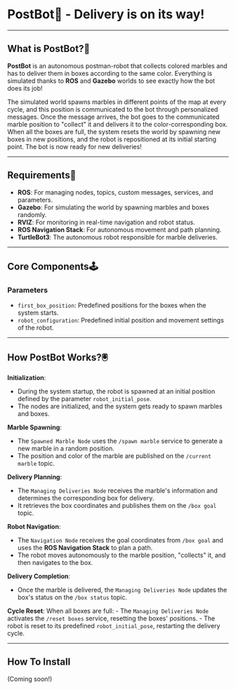 # PostBot🤖 - Delivery is on its way!

---

## What is PostBot?🤖

**PostBot** is an autonomous postman-robot that collects colored marbles and has to deliver them in boxes according to the same color. Everything is simulated thanks to **ROS** and **Gazebo** worlds to see exactly how the bot does its job!

The simulated world spawns marbles in different points of the map at every cycle, and this position is communicated to the bot through personalized messages. Once the message arrives, the bot goes to the communicated marble position to "collect" it and delivers it to the color-corresponding box. When all the boxes are full, the system resets the world by spawning new boxes in new positions, and the robot is repositioned at its initial starting point. The bot is now ready for new deliveries!

---

## Requirements👾

- **ROS**: For managing nodes, topics, custom messages, services, and parameters.
- **Gazebo**: For simulating the world by spawning marbles and boxes randomly.
- **RVIZ**: For monitoring in real-time navigation and robot status.
- **ROS Navigation Stack**: For autonomous movement and path planning.
- **TurtleBot3**: The autonomous robot responsible for marble deliveries.

---

## Core Components🕹️

### Parameters
- `first_box_position`: Predefined positions for the boxes when the system starts.
- `robot_configuration`: Predefined initial position and movement settings of the robot.

---

## How PostBot Works?🖲️

**Initialization**:
   - During the system startup, the robot is spawned at an initial position defined by the parameter `robot_initial_pose`.
   - The nodes are initialized, and the system gets ready to spawn marbles and boxes.

**Marble Spawning**:
   - The `Spawned Marble Node` uses the `/spawn marble` service to generate a new marble in a random position.
   - The position and color of the marble are published on the `/current marble` topic.

**Delivery Planning**:
   - The `Managing Deliveries Node` receives the marble's information and determines the corresponding box for delivery.
   - It retrieves the box coordinates and publishes them on the `/box goal` topic.

**Robot Navigation**:
   - The `Navigation Node` receives the goal coordinates from `/box goal` and uses the **ROS Navigation Stack** to plan a path.
   - The robot moves autonomously to the marble position, "collects" it, and then navigates to the box.

**Delivery Completion**:
   - Once the marble is delivered, the `Managing Deliveries Node` updates the box's status on the `/box status` topic.

**Cycle Reset**:
   When all boxes are full:
     - The `Managing Deliveries Node` activates the `/reset boxes` service, resetting the boxes' positions.
     - The robot is reset to its predefined `robot_initial_pose`, restarting the delivery cycle.

---

## How To Install
(Coming soon!)
